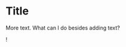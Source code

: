 <!DOCTYPE html>
<html>
  <head>
  </head>
  <body>
    <h1> Title </h1>
    <p> More text.  What can I do besides adding text? </p>
  </body>
</html>

!
